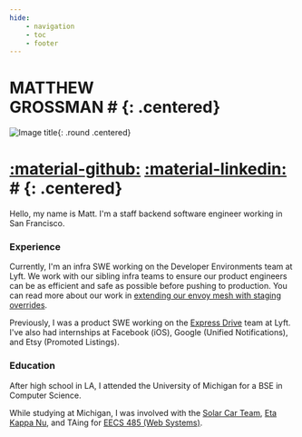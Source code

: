 ```yaml
---
hide:
    - navigation
    - toc
    - footer
---
```


# MATTHEW<br/>GROSSMAN # {: .centered}
![Image title](assets/profile.avif){: .round .centered}
# [:material-github:](https://github.com/matthewgrossman) [:material-linkedin:](https://linkedin.com/in/matthewryangrossman/) # {: .centered}

Hello, my name is Matt. I'm a staff backend software engineer working in San Francisco.

### Experience
Currently, I'm an infra SWE working on the Developer Environments team at Lyft.
We work with our sibling infra teams to ensure our product engineers can be as efficient and safe as possible before pushing to production.
You can read more about our work in [extending our envoy mesh with staging overrides](https://eng.lyft.com/scaling-productivity-on-microservices-at-lyft-part-3-extending-our-envoy-mesh-with-staging-fdaafafca82f).

Previously, I was a product SWE working on the [Express Drive](https://www.lyft.com/expressdrive) team at Lyft.
I've also had internships at Facebook (iOS), Google (Unified Notifications), and Etsy (Promoted Listings).

### Education
After high school in LA, I attended the University of Michigan for a BSE in Computer Science.

While studying at Michigan, I was involved with the [Solar Car Team](https://www.solarcar.engin.umich.edu), [Eta Kappa Nu](https://hkn.eecs.umich.edu), and TAing for [EECS 485 (Web Systems)](https://eecs485staff.github.io/eecs485.org).
